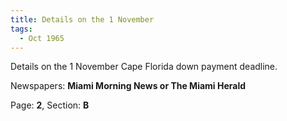 ```yaml
---  
title: Details on the 1 November  
tags:  
  - Oct 1965  
---  
```

  
Details on the 1 November Cape Florida down payment deadline.  
  
Newspapers: **Miami Morning News or The Miami Herald**  
  
Page: **2**, Section: **B** 
